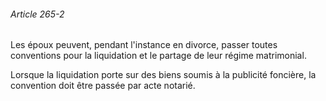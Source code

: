 ###### Article 265-2

Les époux peuvent, pendant l'instance en divorce, passer toutes conventions pour la liquidation et le partage de leur régime matrimonial.

Lorsque la liquidation porte sur des biens soumis à la publicité foncière, la convention doit être passée par acte notarié.

